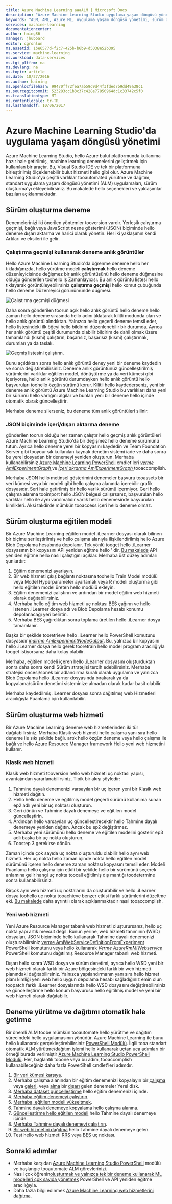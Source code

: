 ```yaml
---
title: Azure Machine Learning aaaALM | Microsoft Docs
description: "Azure Machine Learning Studio uygulama yaşam döngüsü yönetimi en iyi yöntemleri uygulayın"
keywords: "ALM, AML, Azure ML, uygulama yaşam döngüsü yönetimi, sürüm denetimi"
services: machine-learning
documentationcenter: 
author: hning86
manager: jhubbard
editor: cgronlun
ms.assetid: 1be6577d-f2c7-425b-b6b9-d5038e52b395
ms.service: machine-learning
ms.workload: data-services
ms.tgt_pltfrm: na
ms.devlang: na
ms.topic: article
ms.date: 10/27/2016
ms.author: haining
ms.openlocfilehash: 99470ff72fea7ab59d9d44f3fded7b9dd49a38c1
ms.sourcegitcommit: 523283cc1b3c37c428e77850964dc1c33742c5f0
ms.translationtype: MT
ms.contentlocale: tr-TR
ms.lasthandoff: 10/06/2017
---
```

# <a name="application-lifecycle-management-in-azure-machine-learning-studio"></a>Azure Machine Learning Studio'da uygulama yaşam döngüsü yönetimi
Azure Machine Learning Studio, hello Azure bulut platformunda kullanıma hazır hale getirilmiş, machine learning denemelerini geliştirmek için kullanılan bir araçtır. Bu, Visual Studio IDE ve tek bir platformuna birleştirilmiş ölçeklenebilir bulut hizmeti hello gibi olur. Azure Machine Learning Studio'ya çeşitli varlıklar tooautomated yürütme ve dağıtım, standart uygulama yaşam döngüsü yönetimi (ALM) uygulamaları, sürüm oluşturma'yı ekleyebilirsiniz. Bu makalede hello seçenekleri ve yaklaşımlar bazıları açıklanmaktadır.

## <a name="versioning-experiment"></a>Sürüm oluşturma deneme
Denemelerinizi iki önerilen yöntemler tooversion vardır. Yerleşik çalıştırma geçmişi, bağlı veya JavaScript nesne gösterimi (JSON) biçiminde hello deneme dışarı aktarma ve harici olarak yönetin. Her iki yaklaşımın kendi Artıları ve eksileri ile gelir.

### <a name="experiment-snapshots-using-run-history"></a>Çalıştırma geçmişi kullanarak deneme anlık görüntüler
Hello Azure Machine Learning Studio'da öğrenme deneme hello her tıkladığınızda, hello yürütme modeli **çalıştırmak** hello deneme düzenleyicisinde değişmez bir anlık görüntüsünü hello deneme düğmesine olduğu gönderilen toohello İş Zamanlayıcısı. Bu anlık görüntü listesi hello tıklayarak görüntüleyebilirsiniz **çalıştırma geçmişi** hello komut çubuğunda hello deneme Düzenleyici görünümünde düğmesi.

![Çalıştırma geçmişi düğmesi](media/machine-learning-version-control/runhistory.png)

Daha sonra gönderilen toorun açık hello anlık görüntü hello deneme hello zaman hello deneme sırasında hello adını tıklatarak kilitli modunda olan ve hello anlık görüntü alındıktan. Yalnızca hello geçerli deneme temsil eder, hello listesindeki ilk öğeyi hello bildirimi düzenlenebilir bir durumda. Ayrıca her anlık görüntü çeşitli durumunda olabilir bildirim de dahil olmak üzere tamamlandı (kısmi) çalıştırın, başarısız, başarısız (kısmi) çalıştırmak, durumları ya da taslak.

![Geçmiş listesini çalıştırın.](media/machine-learning-version-control/runhistorylist.png)

Bunu açıldıktan sonra hello anlık görüntü deney yeni bir deneme kaydedin ve sonra değiştirebilirsiniz. Deneme anlık görüntünüz güncelleştirilmiş sürümlerini varlıklar eğitilen model, dönüştürme ya da veri kümesi gibi içeriyorsa, hello anlık görüntü durumdayken hello anlık görüntü hello başvuruları toohello özgün sürümü korur. Kilitli hello kaydederseniz, yeni bir deneme anlık görüntü Azure Machine Learning Studio bu varlıkları daha yeni bir sürümü hello varlığını algılar ve bunları yeni bir deneme hello içinde otomatik olarak güncelleştirir.

Merhaba deneme silerseniz, bu deneme tüm anlık görüntüleri silinir.

### <a name="exportimport-experiment-in-json-format"></a>JSON biçiminde içeri/dışarı aktarma deneme
gönderilen toorun olduğu her zaman çalıştır hello geçmiş anlık görüntüleri Azure Machine Learning Studio'da bir değişmez hello deneme sürümünü tutun. Ayrıca hello deneme yerel bir kopyasını kaydedin ve Team Foundation Server gibi tooyour sık kullanılan kaynak denetim sistemi iade ve daha sonra bu yerel dosyadan bir denemeyi yeniden oluşturun. Merhaba kullanabilirsiniz [Azure Machine Learning PowerShell](http://aka.ms/amlps) cmdlet'leri [ *verme AmlExperimentGraph* ](https://github.com/hning86/azuremlps#export-amlexperimentgraph) ve [  *İçeri aktarma AmlExperimentGraph* ](https://github.com/hning86/azuremlps#import-amlexperimentgraph) tooaccomplish.

Merhaba JSON hello metinsel gösterimini denemeler başvuru tooassets bir veri kümesi veya bir modeli gibi hello çalışma alanında içerebilir grafik dosyasıdır. Seri hale getirilmiş bir hello varlık sürümü içermiyor. Geri hello çalışma alanına tooimport hello JSON belgesi çalışırsanız, başvurulan hello varlıklar hello ile aynı varolmalıdır varlık hello denemesinde başvurulan kimlikleri. Aksi takdirde mümkün tooaccess içeri hello deneme olmaz.

## <a name="versioning-trained-model"></a>Sürüm oluşturma eğitilen modeli
Bir Azure Machine Learning eğitilen model .iLearner dosyası olarak bilinen bir biçime serileştirilmiş ve hello çalışma alanıyla ilişkilendirilmiş hello Azure Blob Depolama hesabında depolanır. Tek yönlü tooget hello .iLearner dosyasının bir kopyasını API yeniden eğitme hello ' dir. [Bu makalede](machine-learning-retrain-models-programmatically.md) API yeniden eğitme hello nasıl çalıştığını açıklar. Merhaba üst düzey adımları şunlardır:

1. Eğitim denemenizi ayarlayın.
2. Bir web hizmeti çıkış bağlantı noktasına toohello Train Model modülü veya Model Hyperparameter ayarlamak veya R modeli oluşturma gibi hello eğitilen model üreten hello modülü ekleyin.
3. Eğitim denemenizi çalıştırın ve ardından bir model eğitim web hizmeti olarak dağıtabilirsiniz.
4. Merhaba hello eğitim web hizmeti uç noktası BES çağırın ve hello istenen .iLearner dosya adı ve Blob Depolama hesabı konumu depolanacağı yeri belirtin.
5. Merhaba BES çağırdıktan sonra toplama üretilen hello .iLearner dosya tamamlanır.

Başka bir şekilde tooretrieve hello .iLearner hello PowerShell komutunu dosyasıdır [ *indirme AmlExperimentNodeOutput*](https://github.com/hning86/azuremlps#download-amlexperimentnodeoutput). Bu, yalnızca bir kopyasını hello .iLearner dosya hello gerek tooretrain hello model program aracılığıyla tooget istiyorsanız daha kolay olabilir.

Merhaba, eğitilen modeli içeren hello .iLearner dosyasını oluşturduktan sonra daha sonra kendi Sürüm stratejisi tercih edebilirsiniz. Merhaba stratejisi öncesi/sonek bir adlandırma kuralı olarak uygulama ve yalnızca Blob Depolama hello .iLearner dosyasında bırakarak ya da kopyalama/sürüm denetimi sisteminize almadan olarak kadar basit olabilir.

Merhaba kaydedilmiş .iLearner dosyası sonra dağıtılmış web Hizmetleri aracılığıyla Puanlama için kullanılabilir.

## <a name="versioning-web-service"></a>Sürüm oluşturma web hizmeti
Bir Azure Machine Learning deneme web hizmetlerinden iki tür dağıtabilirsiniz. Merhaba Klasik web hizmeti hello çalışma yanı sıra hello deneme ile sıkı şekilde bağlı. artık hello özgün deneme veya hello çalışma ile bağlı ve hello Azure Resource Manager framework Hello yeni web hizmetini kullanır.

### <a name="classic-web-service"></a>Klasik web hizmeti
Klasik web hizmeti tooversion hello web hizmeti uç noktası yapısı, avantajından yararlanabilirsiniz. Tipik bir akışı şöyledir:

1. Tahmine dayalı denemenizi varsayılan bir uç içeren yeni bir Klasik web hizmeti dağıtın.
2. Hello hello deneme ve eğitilmiş model geçerli sürümü kullanıma sunan ep2 adlı yeni bir uç noktası oluşturun.
3. Geri dönün ve Tahmine dayalı denemeye ve eğitilen model güncelleştirin.
4. Ardından hello varsayılan uç güncelleştirecektir hello Tahmine dayalı denemeye yeniden dağıtın. Ancak bu ep2 değiştirmez.
5. Merhaba yeni sürümünü hello deneme ve eğitilen modelini gösterir ep3 adlı başka bir uç nokta oluşturun.
6. Toostep 3 gerekirse dönün.

Zaman içinde çok sayıda uç nokta oluşturuldu olabilir hello aynı web hizmeti. Her uç nokta hello zaman içinde nokta hello eğitilen model sürümünü içeren hello deneme zaman noktası kopyasını temsil eder. Modeli Puanlama hello çalışma için etkili bir şekilde hello bir sürümünü seçerek anlamına gelir hangi uç nokta toocall eğitilmiş dış mantığı toodetermine sonra kullanabilirsiniz.

Birçok aynı web hizmeti uç noktalarını da oluşturabilir ve hello .iLearner dosya toohello uç nokta tooachieve benzer etkisi farklı sürümlerini düzeltme eki. [Bu makalede](machine-learning-create-models-and-endpoints-with-powershell.md) daha ayrıntılı olarak açıklanmaktadır nasıl tooaccomplish.

### <a name="new-web-service"></a>Yeni web hizmeti
Yeni Azure Resource Manager tabanlı web hizmeti oluşturursanız, hello uç nokta yapı artık mevcut değil. Bunun yerine, web hizmeti tanımının (WSD) dosyaları, JSON biçiminde hello kullanarak Tahmine dayalı denemenizi oluşturabilirsiniz [verme AmlWebServiceDefinitionFromExperiment](https://github.com/hning86/azuremlps#export-amlwebservicedefinitionfromexperiment) PowerShell komutunu veya hello kullanarak[ *Verme AzureRmMlWebservice* ](https://msdn.microsoft.com/library/azure/mt767935.aspx) PowerShell komutunu dağıtılmış Resource Manager tabanlı web hizmeti.

Dışarı hello sonra WSD dosya ve sürüm denetimi, ayrıca hello WSD yeni bir web hizmeti olarak farklı bir Azure bölgesindeki farklı bir web hizmeti planındaki dağıtabilirsiniz. Yalnızca yapılandırmanın yanı sıra hello hizmet planı kimliği yeni web hello uygun depolama hesabı sağladığınız emin olun toopatch farklı .iLearner dosyalarında hello WSD dosyasını değiştirebilirsiniz ve güncelleştirme hello konum başvurusu hello eğitilmiş model ve yeni bir web hizmeti olarak dağıtabilir.

## <a name="automate-experiment-execution-and-deployment"></a>Deneme yürütme ve dağıtımı otomatik hale getirme
Bir önemli ALM toobe mümkün tooautomate hello yürütme ve dağıtım sürecindeki hello uygulamasının yönüdür. Azure Machine Learning ile bunu hello kullanarak gerçekleştirebilirsiniz [PowerShell Modülü](http://aka.ms/amlps). İlgili tooa standart otomatik ALM yürütme/dağıtım işlemi hello kullanarak uçtan uca adımları bir örneği burada verilmiştir [Azure Machine Learning Studio PowerShell Modülü](http://aka.ms/amlps). Her, bağlantılı tooone veya bu adım, tooaccomplish kullanabileceğiniz daha fazla PowerShell cmdlet'leri adımdır.

1. [Bir veri kümesi karşıya](https://github.com/hning86/azuremlps#upload-amldataset).
2. Merhaba çalışma alanından bir eğitim denemenizi kopyalayın bir [çalışma](https://github.com/hning86/azuremlps#copy-amlexperiment) veya [galeri](https://github.com/hning86/azuremlps#copy-amlexperimentfromgallery), veya [alma](https://github.com/hning86/azuremlps#import-amlexperimentgraph) bir [dışarı](https://github.com/hning86/azuremlps#export-amlexperimentgraph) gelen denemeler Yerel disk.
3. [Merhaba dataset güncelleştirme](https://github.com/hning86/azuremlps#update-amlexperimentuserasset) hello eğitim denemenizi içinde.
4. [Merhaba eğitim denemeyi çalıştırın](https://github.com/hning86/azuremlps#start-amlexperiment).
5. [Merhaba, eğitilen modeli yükseltmek](https://github.com/hning86/azuremlps#promote-amltrainedmodel).
6. [Tahmine dayalı denemeye kopyalama](https://github.com/hning86/azuremlps#copy-amlexperiment) hello çalışma alanına.
7. [Güncelleştirme hello eğitilen modeli](https://github.com/hning86/azuremlps#update-amlexperimentuserasset) hello Tahmine dayalı denemeye içinde.
8. [Merhaba Tahmine dayalı denemeyi çalıştırın](https://github.com/hning86/azuremlps#start-amlexperiment).
9. [Bir web hizmetini dağıtma](https://github.com/hning86/azuremlps#new-amlwebservice) hello Tahmine dayalı denemeye gelen.
10. Test hello web hizmeti [RRS](https://github.com/hning86/azuremlps#invoke-amlwebservicerrsendpoint) veya [BES](https://github.com/hning86/azuremlps#invoke-amlwebservicebesendpoint) uç noktası.

## <a name="next-steps"></a>Sonraki adımlar
* Merhaba karşıdan [Azure Machine Learning Studio PowerShell](http://aka.ms/amlps) modülü ve başlangıç tooautomate ALM görevlerinizi.
* Nasıl çok öğrenin[oluşturmak ve yalnızca tek bir deneme kullanarak ML modelleri çok sayıda yönetmek](machine-learning-create-models-and-endpoints-with-powershell.md) PowerShell ve API yeniden eğitme aracılığıyla.
* Daha fazla bilgi edinmek [Azure Machine Learning web hizmetlerini dağıtma](machine-learning-publish-a-machine-learning-web-service.md).
